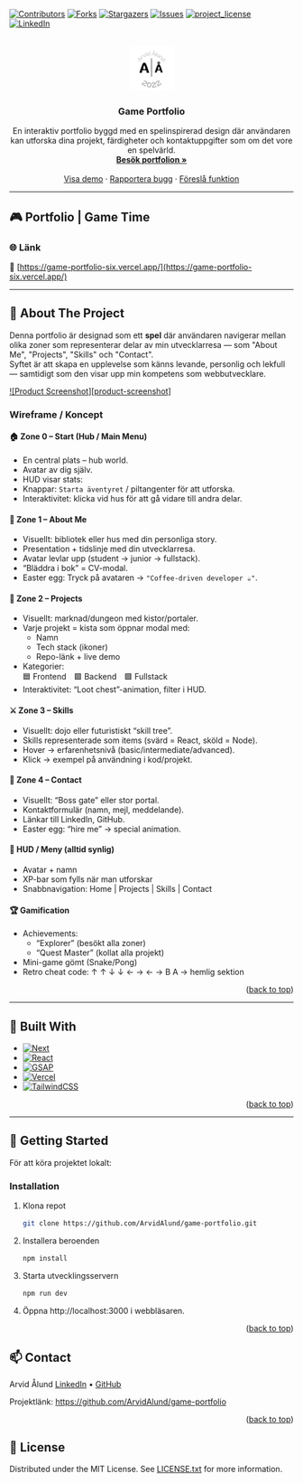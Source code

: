 <!-- Improved compatibility of back to top link -->

<a id="readme-top"></a>

<!-- PROJECT SHIELDS -->

[![Contributors][contributors-shield]][contributors-url]
[![Forks][forks-shield]][forks-url]
[![Stargazers][stars-shield]][stars-url]
[![Issues][issues-shield]][issues-url]
[![project_license][license-shield]][license-url]
[![LinkedIn][linkedin-shield]][linkedin-url]

<!-- PROJECT LOGO -->
<br />
<div align="center">
  <a href="https://github.com/ArvidAlund/game-portfolio">
    <img src="public/favicon/android-chrome-192x192.png" alt="Logo" width="80" height="80">
  </a>

  <h3 align="center">Game Portfolio</h3>

  <p align="center">
    En interaktiv portfolio byggd med en spelinspirerad design där användaren kan utforska dina projekt, färdigheter och kontaktuppgifter som om det vore en spelvärld.
    <br />
    <a href="https://game-portfolio-six.vercel.app/"><strong>Besök portfolion »</strong></a>
    <br />
    <br />
    <a href="https://github.com/ArvidAlund/game-portfolio">Visa demo</a>
    &middot;
    <a href="https://github.com/ArvidAlund/game-portfolio/issues/new?labels=bug&template=bug-report---.md">Rapportera bugg</a>
    &middot;
    <a href="https://github.com/ArvidAlund/game-portfolio/issues/new?labels=enhancement&template=feature-request---.md">Föreslå funktion</a>
  </p>
</div>

---

## 🎮 Portfolio | Game Time

### 🌐 Länk

🔗 [https://game-portfolio-six.vercel.app/](https://game-portfolio-six.vercel.app/)

---

## 📖 About The Project

Denna portfolio är designad som ett **spel** där användaren navigerar mellan olika zoner som representerar delar av min utvecklarresa — som "About Me", "Projects", "Skills" och "Contact".  
Syftet är att skapa en upplevelse som känns levande, personlig och lekfull — samtidigt som den visar upp min kompetens som webbutvecklare.

[![Product Screenshot][product-screenshot]](https://game-portfolio-six.vercel.app/)

### Wireframe / Koncept

#### 🏠 Zone 0 – Start (Hub / Main Menu)

- En central plats – hub world.
- Avatar av dig själv.
- HUD visar stats:
- Knappar: `Starta äventyret` / piltangenter för att utforska.
- Interaktivitet: klicka vid hus för att gå vidare till andra delar.

#### 📜 Zone 1 – About Me

- Visuellt: bibliotek eller hus med din personliga story.
- Presentation + tidslinje med din utvecklarresa.
- Avatar levlar upp (student → junior → fullstack).
- “Bläddra i bok” = CV-modal.
- Easter egg: Tryck på avataren → `"Coffee-driven developer ☕"`.

#### 🧰 Zone 2 – Projects

- Visuellt: marknad/dungeon med kistor/portaler.
- Varje projekt = kista som öppnar modal med:
  - Namn
  - Tech stack (ikoner)
  - Repo-länk + live demo
- Kategorier:  
  🟦 Frontend 🟩 Backend 🟪 Fullstack
- Interaktivitet: “Loot chest”-animation, filter i HUD.

#### ⚔️ Zone 3 – Skills

- Visuellt: dojo eller futuristiskt “skill tree”.
- Skills representerade som items (svärd = React, sköld = Node).
- Hover → erfarenhetsnivå (basic/intermediate/advanced).
- Klick → exempel på användning i kod/projekt.

#### 🔮 Zone 4 – Contact

- Visuellt: “Boss gate” eller stor portal.
- Kontaktformulär (namn, mejl, meddelande).
- Länkar till LinkedIn, GitHub.
- Easter egg: “hire me” → special animation.

#### 🧩 HUD / Meny (alltid synlig)

- Avatar + namn
- XP-bar som fylls när man utforskar
- Snabbnavigation: Home | Projects | Skills | Contact

#### 🏆 Gamification

- Achievements:
  - “Explorer” (besökt alla zoner)
  - “Quest Master” (kollat alla projekt)
- Mini-game gömt (Snake/Pong)
- Retro cheat code: ↑ ↑ ↓ ↓ ← → ← → B A → hemlig sektion

<p align="right">(<a href="#readme-top">back to top</a>)</p>

---

## 🧱 Built With

- [![Next][Next.js]][Next-url]
- [![React][React.js]][React-url]
- [![GSAP][GSAP-shield]](https://greensock.com/gsap/)
- [![Vercel][Vercel-shield]](https://vercel.com/)
- [![TailwindCSS][Tailwind-shield]](https://tailwindcss.com/)

<p align="right">(<a href="#readme-top">back to top</a>)</p>

---

## 🚀 Getting Started

För att köra projektet lokalt:

### Installation

1. Klona repot

   ```bash
   git clone https://github.com/ArvidAlund/game-portfolio.git
   ```

2. Installera beroenden

   ```bash
   npm install
   ```

3. Starta utvecklingsservern

   ```bash
   npm run dev
   ```

4. Öppna http://localhost:3000 i webbläsaren.

<p align="right">(<a href="#readme-top">back to top</a>)</p>

## 📫 Contact

Arvid Ålund
[LinkedIn](https://www.linkedin.com/in/arvid-%C3%A5lund-6037342a3/)
• [GitHub](https://github.com/ArvidAlund)

Projektlänk: https://github.com/ArvidAlund/game-portfolio

<p align="right">(<a href="#readme-top">back to top</a>)</p>

## 🧾 License

Distributed under the MIT License. See <a href="/LICENSE.txt">LICENSE.txt</a> for more information.

[contributors-shield]: https://img.shields.io/github/contributors/ArvidAlund/game-portfolio.svg?style=for-the-badge
[contributors-url]: https://github.com/ArvidAlund/game-portfolio/graphs/contributors
[forks-shield]: https://img.shields.io/github/forks/ArvidAlund/game-portfolio.svg?style=for-the-badge
[forks-url]: https://github.com/ArvidAlund/game-portfolio/network/members
[stars-shield]: https://img.shields.io/github/stars/ArvidAlund/game-portfolio.svg?style=for-the-badge
[stars-url]: https://github.com/ArvidAlund/game-portfolio/stargazers
[issues-shield]: https://img.shields.io/github/issues/ArvidAlund/game-portfolio.svg?style=for-the-badge
[issues-url]: https://github.com/ArvidAlund/game-portfolio/issues
[license-shield]: https://img.shields.io/github/license/ArvidAlund/game-portfolio.svg?style=for-the-badge
[license-url]: https://github.com/ArvidAlund/game-portfolio/blob/master/LICENSE.txt
[linkedin-shield]: https://img.shields.io/badge/-LinkedIn-black.svg?style=for-the-badge&logo=linkedin&colorB=555
[linkedin-url]: https://www.linkedin.com/in/arvid-%C3%A5lund-6037342a3/
[Next.js]: https://img.shields.io/badge/next.js-000000?style=for-the-badge&logo=nextdotjs&logoColor=white
[Next-url]: https://nextjs.org/
[React.js]: https://img.shields.io/badge/React-20232A?style=for-the-badge&logo=react&logoColor=61DAFB
[React-url]: https://reactjs.org/
[GSAP-shield]: https://img.shields.io/badge/GSAP-88CE02?style=for-the-badge&logo=greensock&logoColor=white
[Vercel-shield]: https://img.shields.io/badge/Vercel-000000?style=for-the-badge&logo=vercel&logoColor=white
[Tailwind-shield]: https://img.shields.io/badge/TailwindCSS-38B2AC?style=for-the-badge&logo=tailwindcss&logoColor=white
